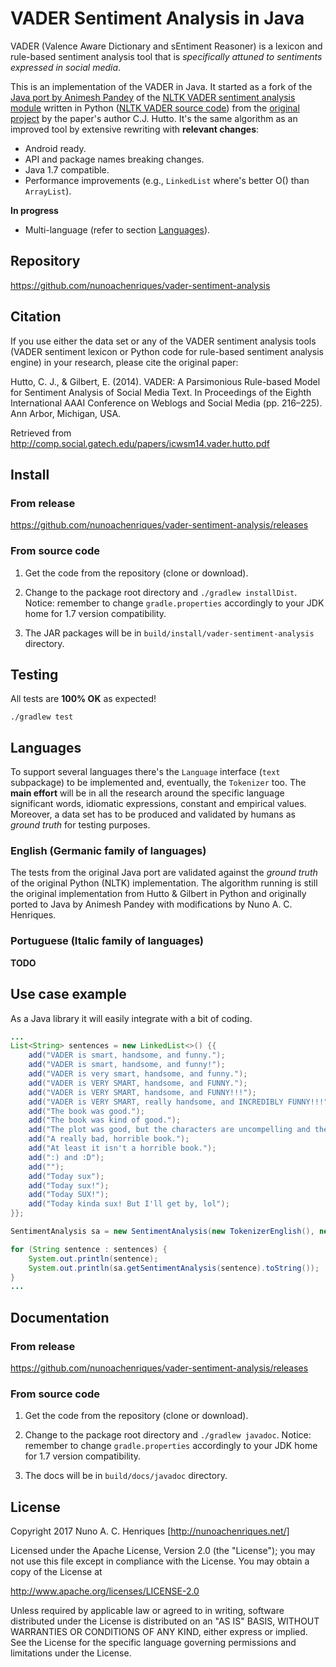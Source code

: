 # VADER Sentiment Analysis in Java

VADER (Valence Aware Dictionary and sEntiment Reasoner) is a lexicon
and rule-based sentiment analysis tool that is _specifically attuned
to sentiments expressed in social media_.

This is an implementation of the VADER in Java. It started as a fork of the
[Java port by Animesh Pandey](https://github.com/apanimesh061/VaderSentimentJava)
of the [NLTK VADER sentiment analysis module](http://www.nltk.org/api/nltk.sentiment.html#module-nltk.sentiment.vader)
written in Python ([NLTK VADER source code](http://www.nltk.org/_modules/nltk/sentiment/vader.html))
from the [original project](https://github.com/cjhutto/vaderSentiment) by
the paper's author C.J. Hutto. It's the same algorithm as an improved
tool by extensive rewriting with **relevant changes**:
 
 - Android ready.
 - API and package names breaking changes.
 - Java 1.7 compatible.
 - Performance improvements (e.g., `LinkedList` where's better O() than
   `ArrayList`).

**In progress**

 - Multi-language (refer to section [Languages](#languages)).

## Repository

https://github.com/nunoachenriques/vader-sentiment-analysis

## Citation

If you use either the data set or any of the VADER sentiment analysis
tools (VADER sentiment lexicon or Python code for rule-based sentiment
analysis engine) in your research, please cite the original paper:

Hutto, C. J., & Gilbert, E. (2014). VADER: A Parsimonious Rule-based Model for
Sentiment Analysis of Social Media Text. In Proceedings of the Eighth
International AAAI Conference on Weblogs and Social Media (pp. 216–225).
Ann Arbor, Michigan, USA.

Retrieved from http://comp.social.gatech.edu/papers/icwsm14.vader.hutto.pdf

## Install

### From release

https://github.com/nunoachenriques/vader-sentiment-analysis/releases

### From source code

1. Get the code from the repository (clone or download).

2. Change to the package root directory and `./gradlew installDist`.
   Notice: remember to change `gradle.properties` accordingly to your
   JDK home for 1.7 version compatibility.

3. The JAR packages will be in `build/install/vader-sentiment-analysis`
   directory.

## Testing

All tests are **100% OK** as expected!

```shell
./gradlew test
```

## Languages

To support several languages there's the `Language` interface
(`text` subpackage) to be implemented and, eventually, the `Tokenizer` too.
The **main effort** will be in all the research around the specific language
significant words, idiomatic expressions, constant and empirical values.
Moreover, a data set has to be produced and validated by humans as
_ground truth_ for testing purposes.

### English (Germanic family of languages)

The tests from the original Java port are validated against the _ground truth_
of the original Python (NLTK) implementation. The algorithm running is still the
original implementation from Hutto & Gilbert in Python and originally ported to
Java by Animesh Pandey with modifications by Nuno A. C. Henriques.

### Portuguese (Italic family of languages)

**TODO**

## Use case example

As a Java library it will easily integrate with a bit of coding.

```java
...
List<String> sentences = new LinkedList<>() {{
    add("VADER is smart, handsome, and funny.");
    add("VADER is smart, handsome, and funny!");
    add("VADER is very smart, handsome, and funny.");
    add("VADER is VERY SMART, handsome, and FUNNY.");
    add("VADER is VERY SMART, handsome, and FUNNY!!!");
    add("VADER is VERY SMART, really handsome, and INCREDIBLY FUNNY!!!");
    add("The book was good.");
    add("The book was kind of good.");
    add("The plot was good, but the characters are uncompelling and the dialog is not great.");
    add("A really bad, horrible book.");
    add("At least it isn't a horrible book.");
    add(":) and :D");
    add("");
    add("Today sux");
    add("Today sux!");
    add("Today SUX!");
    add("Today kinda sux! But I'll get by, lol");
}};

SentimentAnalysis sa = new SentimentAnalysis(new TokenizerEnglish(), new English());

for (String sentence : sentences) {
    System.out.println(sentence);
    System.out.println(sa.getSentimentAnalysis(sentence).toString());
}
...
```

## Documentation

### From release

https://github.com/nunoachenriques/vader-sentiment-analysis/releases

### From source code

1. Get the code from the repository (clone or download).

2. Change to the package root directory and `./gradlew javadoc`.
   Notice: remember to change `gradle.properties` accordingly to your
   JDK home for 1.7 version compatibility.

3. The docs will be in `build/docs/javadoc` directory.

## License

Copyright 2017 Nuno A. C. Henriques [http://nunoachenriques.net/]

Licensed under the Apache License, Version 2.0 (the "License");
you may not use this file except in compliance with the License.
You may obtain a copy of the License at

http://www.apache.org/licenses/LICENSE-2.0

Unless required by applicable law or agreed to in writing, software
distributed under the License is distributed on an "AS IS" BASIS,
WITHOUT WARRANTIES OR CONDITIONS OF ANY KIND, either express or implied.
See the License for the specific language governing permissions and
limitations under the License.

[1]: http://www.apache.org/licenses/LICENSE-2.0.html
